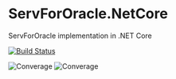 # ServForOracle.NetCore
ServForOracle implementation in .NET Core

[![Build Status](https://travis-ci.org/roysanchez/ServForOracle.NetCore.svg?branch=master)](https://travis-ci.org/roysanchez/ServForOracle.NetCore)

<img alt="Converage" src="https://sonarcloud.io/api/project_badges/measure?project=roysanchez_ServForOracle.NetCore&metric=coverage">


<img alt="Converage" src="https://sonarcloud.io/api/project_badges/measure?project=roysanchez_ServForOracle.NetCore&metric=alert_status">

